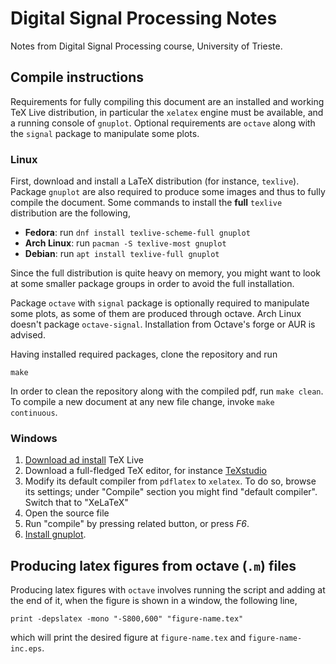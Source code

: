 # Digital Signal Processing Notes

Notes from Digital Signal Processing course, University of Trieste.

## Compile instructions

Requirements for fully compiling this document are an installed and working TeX
Live distribution, in particular the `xelatex` engine must be available, and a
running console of `gnuplot`. Optional requirements are `octave` along with the
`signal` package to manipulate some plots.

### Linux

First, download and install a LaTeX distribution (for instance, `texlive`).
Package `gnuplot` are also required to produce some images and thus to fully
compile the document.
Some commands to install the **full** `texlive` distribution are the following,
* **Fedora**: run `dnf install texlive-scheme-full gnuplot`
* **Arch Linux**: run `pacman -S texlive-most gnuplot`
* **Debian**: run `apt install texlive-full gnuplot`

Since the full distribution is quite heavy on memory, you might want to look at
some smaller package groups in order to avoid the full installation.

Package `octave` with `signal` package is optionally required to manipulate
some plots, as some of them are produced through octave.
Arch Linux doesn't package `octave-signal`. Installation from Octave's forge or
AUR is advised.

Having installed required packages, clone the repository and run
```
make
```
In order to clean the repository along with the compiled pdf, run `make clean`.
To compile a new document at any new file change, invoke `make continuous`.

### Windows

1. [Download ad install](https://tug.org/texlive/windows.html) TeX Live
2. Download a full-fledged TeX editor, for instance
   [TeXstudio](https://www.texstudio.org/)
3. Modify its default compiler from `pdflatex` to `xelatex`. To do so, browse
   its settings; under "Compile" section you might find "default compiler".
   Switch that to "XeLaTeX"
4. Open the source file
5. Run "compile" by pressing related button, or press *F6*.
6. [Install gnuplot](http://www.gnuplot.info/).

## Producing latex figures from octave (`.m`) files

Producing latex figures with `octave` involves running the script and adding at the end of it, when the figure is shown in a window, the following line,
```
print -depslatex -mono "-S800,600" "figure-name.tex"
```
which will print the desired figure at `figure-name.tex` and `figure-name-inc.eps`.
